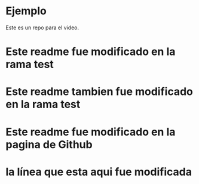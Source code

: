 # Ejemplo
Este es un repo para el video.
# Este readme fue modificado en la rama test
# Este readme tambien fue modificado en la rama test
# Este readme fue modificado en la pagina de Github
# la línea que esta aqui fue modificada
